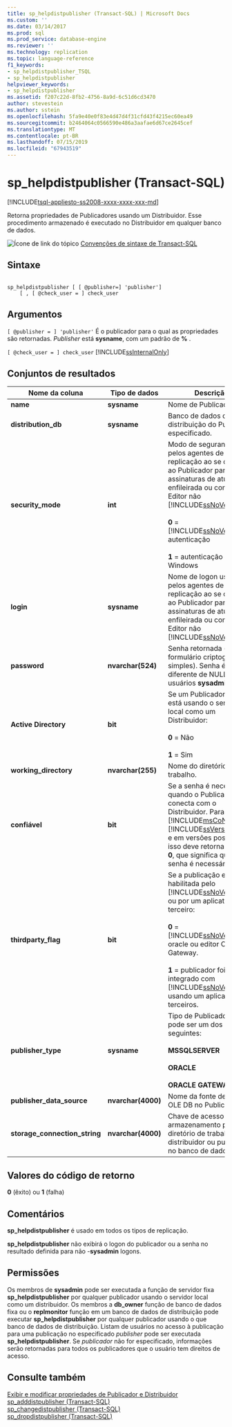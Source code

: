 ```yaml
---
title: sp_helpdistpublisher (Transact-SQL) | Microsoft Docs
ms.custom: ''
ms.date: 03/14/2017
ms.prod: sql
ms.prod_service: database-engine
ms.reviewer: ''
ms.technology: replication
ms.topic: language-reference
f1_keywords:
- sp_helpdistpublisher_TSQL
- sp_helpdistpublisher
helpviewer_keywords:
- sp_helpdistpublisher
ms.assetid: f207c22d-8fb2-4756-8a9d-6c51d6cd3470
author: stevestein
ms.author: sstein
ms.openlocfilehash: 5fa9e40e0f83e4d47d4f31cfd43f4215ec60ea49
ms.sourcegitcommit: b2464064c0566590e486a3aafae6d67ce2645cef
ms.translationtype: MT
ms.contentlocale: pt-BR
ms.lasthandoff: 07/15/2019
ms.locfileid: "67943519"
---
```

# <a name="sphelpdistpublisher-transact-sql"></a>sp_helpdistpublisher (Transact-SQL)
[!INCLUDE[tsql-appliesto-ss2008-xxxx-xxxx-xxx-md](../../includes/tsql-appliesto-ss2008-xxxx-xxxx-xxx-md.md)]

  Retorna propriedades de Publicadores usando um Distribuidor. Esse procedimento armazenado é executado no Distribuidor em qualquer banco de dados.  
  
 ![Ícone de link do tópico](../../database-engine/configure-windows/media/topic-link.gif "Ícone de link do tópico") [Convenções de sintaxe de Transact-SQL](../../t-sql/language-elements/transact-sql-syntax-conventions-transact-sql.md)  
  
## <a name="syntax"></a>Sintaxe  
  
```  
  
sp_helpdistpublisher [ [ @publisher=] 'publisher']   
    [ , [ @check_user = ] check_user  
```  
  
## <a name="arguments"></a>Argumentos  
`[ @publisher = ] 'publisher'` É o publicador para o qual as propriedades são retornadas. *Publisher* está **sysname**, com um padrão de **%** .  
  
`[ @check_user = ] check_user` [!INCLUDE[ssInternalOnly](../../includes/ssinternalonly-md.md)]  
  
## <a name="result-sets"></a>Conjuntos de resultados  
  
|Nome da coluna|Tipo de dados|Descrição|  
|-----------------|---------------|-----------------|  
|**name**|**sysname**|Nome de Publicador.|  
|**distribution_db**|**sysname**|Banco de dados de distribuição do Publicador especificado.|  
|**security_mode**|**int**|Modo de segurança usado pelos agentes de replicação ao se conectar ao Publicador para assinaturas de atualização enfileirada ou com um Editor não [!INCLUDE[ssNoVersion](../../includes/ssnoversion-md.md)].<br /><br /> **0**  =  [!INCLUDE[ssNoVersion](../../includes/ssnoversion-md.md)] autenticação<br /><br /> **1** = autenticação do Windows|  
|**login**|**sysname**|Nome de logon usado pelos agentes de replicação ao se conectar ao Publicador para assinaturas de atualização enfileirada ou com um Editor não [!INCLUDE[ssNoVersion](../../includes/ssnoversion-md.md)].|  
|**password**|**nvarchar(524)**|Senha retornada (em formulário criptografado simples). Senha é diferente de NULL para usuários **sysadmin**.|  
|**Active Directory**|**bit**|Se um Publicador remoto está usando o servidor local como um Distribuidor:<br /><br /> **0** = Não<br /><br /> **1** = Sim|  
|**working_directory**|**nvarchar(255)**|Nome do diretório de trabalho.|  
|**confiável**|**bit**|Se a senha é necessária quando o Publicador se conecta com o Distribuidor. Para [!INCLUDE[msCoName](../../includes/msconame-md.md)] [!INCLUDE[ssVersion2005](../../includes/ssversion2005-md.md)] e em versões posteriores, isso deve retornar sempre **0**, que significa que a senha é necessária.|  
|**thirdparty_flag**|**bit**|Se a publicação está habilitada pelo [!INCLUDE[ssNoVersion](../../includes/ssnoversion-md.md)] ou por um aplicativo de terceiro:<br /><br /> **0** = [!INCLUDE[ssNoVersion](../../includes/ssnoversion-md.md)], oracle ou editor Oracle Gateway.<br /><br /> **1** = publicador foi integrado com [!INCLUDE[ssNoVersion](../../includes/ssnoversion-md.md)] usando um aplicativo de terceiros.|  
|**publisher_type**|**sysname**|Tipo de Publicador, que pode ser um dos seguintes:<br /><br /> **MSSQLSERVER**<br /><br /> **ORACLE**<br /><br /> **ORACLE GATEWAY**|  
|**publisher_data_source**|**nvarchar(4000)**|Nome da fonte de dados OLE DB no Publicador.|  
|**storage_connection_string**|**nvarchar(4000)**|Chave de acesso de armazenamento para o diretório de trabalho ao distribuidor ou publicador no banco de dados SQL.|  
  
## <a name="return-code-values"></a>Valores do código de retorno  
 **0** (êxito) ou **1** (falha)  
  
## <a name="remarks"></a>Comentários  
 **sp_helpdistpublisher** é usado em todos os tipos de replicação.  
  
 **sp_helpdistpublisher** não exibirá o logon do publicador ou a senha no resultado definida para não -**sysadmin** logons.  
  
## <a name="permissions"></a>Permissões  
 Os membros de **sysadmin** pode ser executada a função de servidor fixa **sp_helpdistpublisher** por qualquer publicador usando o servidor local como um distribuidor. Os membros a **db_owner** função de banco de dados fixa ou o **replmonitor** função em um banco de dados de distribuição pode executar **sp_helpdistpublisher** por qualquer publicador usando o que banco de dados de distribuição. Listam de usuários no acesso à publicação para uma publicação no especificado *publisher* pode ser executada **sp_helpdistpublisher**. Se *publicador* não for especificado, informações serão retornadas para todos os publicadores que o usuário tem direitos de acesso.  
  
## <a name="see-also"></a>Consulte também  
 [Exibir e modificar propriedades de Publicador e Distribuidor](../../relational-databases/replication/view-and-modify-distributor-and-publisher-properties.md)   
 [sp_adddistpublisher &#40;Transact-SQL&#41;](../../relational-databases/system-stored-procedures/sp-adddistpublisher-transact-sql.md)   
 [sp_changedistpublisher &#40;Transact-SQL&#41;](../../relational-databases/system-stored-procedures/sp-changedistpublisher-transact-sql.md)   
 [sp_dropdistpublisher &#40;Transact-SQL&#41;](../../relational-databases/system-stored-procedures/sp-dropdistpublisher-transact-sql.md)  
  
  

